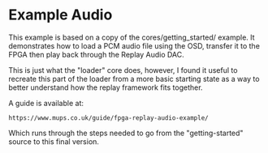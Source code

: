 # Example Audio

This example is based on a copy of the cores/getting_started/ example. It
demonstrates how to load a PCM audio file using the OSD, transfer it
to the FPGA then play back through the Replay Audio DAC.

This is just what the "loader" core does, however, I found it useful to
recreate this part of the loader from a more basic starting state as
a way to better understand how the replay framework fits together.

A guide is available at:
    
    https://www.mups.co.uk/guide/fpga-replay-audio-example/

Which runs through the steps needed to go from the "getting-started"
source to this final version.

